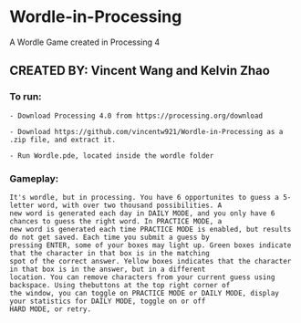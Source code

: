 # Wordle-in-Processing
A Wordle Game created in Processing 4

## CREATED BY: Vincent Wang and Kelvin Zhao

### To run: 

    - Download Processing 4.0 from https://processing.org/download
    
    - Download https://github.com/vincentw921/Wordle-in-Processing as a .zip file, and extract it.
    
    - Run Wordle.pde, located inside the wordle folder

### Gameplay:
    It's wordle, but in processing. You have 6 opportunites to guess a 5-letter word, with over two thousand possibilities. A
    new word is generated each day in DAILY MODE, and you only have 6 chances to guess the right word. In PRACTICE MODE, a
    new word is generated each time PRACTICE MODE is enabled, but results do not get saved. Each time you submit a guess by 
    pressing ENTER, some of your boxes may light up. Green boxes indicate that the character in that box is in the matching 
    spot of the correct answer. Yellow boxes indicates that the character in that box is in the answer, but in a different 
    location. You can remove characters from your current guess using backspace. Using thebuttons at the top right corner of 
    the window, you can toggle on PRACTICE MODE or DAILY MODE, display your statistics for DAILY MODE, toggle on or off 
    HARD MODE, or retry.
